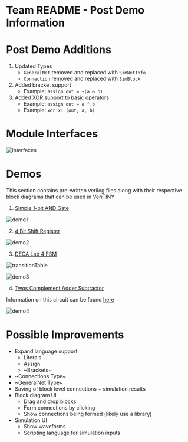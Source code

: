# Team README - Post Demo Information 

# Post Demo Additions

1. Updated Types 
   * `GeneralNet` removed and replaced with `SimNetInfo` 
   * `Connection` removed and replaced with `SimBlock`
2. Added bracket support
   * Example: `assign out = ~(a & b)`
3. Added XOR support to basic operators
   * Example: `assign out = a ^ b`
   * Example: `xor x1 (out, a, b)`


# Module Interfaces 

![interfaces](https://github.com/ImperialCollegeLondon/hlp2020-verilog2/blob/team-README/team/readme-screenshots/module-interfaces.png)


# Demos 
This section contains pre-written verilog files along with their respective block diagrams that can be used in VeriTINY

1. [Simple 1-bit AND Gate](https://github.com/ImperialCollegeLondon/hlp2020-verilog2/blob/team-README/team/demo-files/and_gate.v)

![demo1](https://github.com/ImperialCollegeLondon/hlp2020-verilog2/blob/team-README/team/readme-screenshots/andgate.png)

2. [4 Bit Shift Register](https://github.com/ImperialCollegeLondon/hlp2020-verilog2/blob/team-README/team/demo-files/shift_reg_next_state.v)

![demo2](https://github.com/ImperialCollegeLondon/hlp2020-verilog2/blob/team-README/team/readme-screenshots/shiftregister.png)

3. [DECA Lab 4 FSM](https://github.com/ImperialCollegeLondon/hlp2020-verilog2/blob/team-README/team/demo-files/deca4-fsm.v) 

![transitionTable](https://github.com/ImperialCollegeLondon/hlp2020-verilog2/blob/team-README/team/readme-screenshots/stateTransitionTable.png)

![demo3](https://github.com/ImperialCollegeLondon/hlp2020-verilog2/blob/team-README/team/readme-screenshots/deca4fsm.png)

4. [Twos Complement Adder Subtractor](https://github.com/ImperialCollegeLondon/hlp2020-verilog2/blob/team-README/team/demo-files/adder_subtractor.v) 

Information on this circuit can be found [here](http://www.yilectronics.com/Courses/ENGR338L/ENGR338L_2017f/StudentLabs/htregillus/FinalProject.html)

![demo4](https://github.com/ImperialCollegeLondon/hlp2020-verilog2/blob/team-README/team/readme-screenshots/adder-subtractor.png)

# Possible Improvements

* Expand language support​
  * Literals ​
  * Assign ​
  * ~Brackets~
* ~Connections Type​~
* ~GeneralNet Type​~
* Saving of block level connections + simulation results
* Block diagram UI​
  * Drag and drop blocks​
  * Form connections by clicking ​
  * Show connections being formed (likely use a library)​
* Simulation UI
  * Show waveforms​
  * Scripting language for simulation inputs